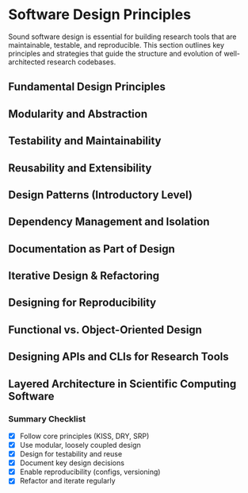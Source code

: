 # Software Design Principles

Sound software design is essential for building research tools that are maintainable, testable, and reproducible. This section outlines key principles and strategies that guide the structure and evolution of well-architected research codebases.

## Fundamental Design Principles

## Modularity and Abstraction

## Testability and Maintainability

## Reusability and Extensibility

## Design Patterns (Introductory Level)

## Dependency Management and Isolation

## Documentation as Part of Design

## Iterative Design & Refactoring

## Designing for Reproducibility

## Functional vs. Object-Oriented Design

## Designing APIs and CLIs for Research Tools

## Layered Architecture in Scientific Computing Software

### Summary Checklist

- [x] Follow core principles (KISS, DRY, SRP)  
- [x] Use modular, loosely coupled design  
- [x] Design for testability and reuse  
- [x] Document key design decisions  
- [x] Enable reproducibility (configs, versioning)  
- [x] Refactor and iterate regularly  

